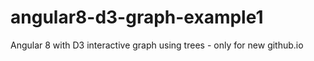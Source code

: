 # angular8-d3-graph-example1
Angular 8 with D3 interactive graph using trees - only for new github.io
